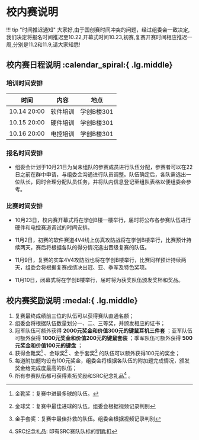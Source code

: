 # 校内赛说明

!!! tip "时间推迟通知"
    大家好,由于国创赛时间冲突的问题，经过组委会一致决定,我们决定将报名时间推迟至10.22,开幕式时间10.23,初赛,复赛开赛时间相应推迟一周,分别是11.2和11.9,请大家知悉!

## 校内赛日程说明 :calendar_spiral:{ .lg.middle}

### 培训时间安排

| 时间       | 内容           | 地点   |
| ---------- | -------------- | ------ |
| 10.14 20:00      | 软件培训           | 学创B楼301   |
| 10.15 20:00     | 硬件培训         | 学创B楼301   |
| 10.16 20:00      | 电控培训           | 学创B楼301   |

### 报名时间安排

- 组委会计划于10月21日为尚未组队的参赛成员进行队伍分配，参赛者可以在22日之前在群中申请，与组委会沟通进行队员调整。队伍确定后，各队需选出一位队长，同时合理分配队员任务，并将队内信息登记至组队表格以便组委会参考。

### 比赛时间安排

- 10月23日，校内赛开幕式将在学创B楼一楼举行，届时将公布各参赛队伍进行硬件和电控赛道调试的时间安排。

- 11月2日，初赛的软件赛道4V4线上仿真攻防战将在学创B楼举行，比赛预计持续两天，赛后将根据各队的得分情况选出晋级复赛的队伍。

- 11月9日，复赛的实车4V4攻防战也将在学创B楼举行，比赛同样预计持续两天，组委会将根据复赛成绩决出冠、亚、季军及特色奖项。

- 11月10日，闭幕式将在学创B楼举行，届时将为获奖队伍颁发奖杯和奖品。

## 校内赛奖励说明 :medal:{ .lg.middle}

1. 复赛最终成绩前三位的队伍可以获得赛队直通名额；
2. 组委会将根据队伍数量划分一、二、三等奖，并颁发相应的证书；
3. 冠军队伍可额外获得 **2000元奖金和价值300元的键鼠耳机三件套** ；亚军队伍可额外获得 **1000元奖金和价值200元的键鼠套装** ；季军队伍可额外获得  **500元奖金和价值100元的键盘** ；
4. 获得金靴奖[^1] 、金球奖[^2] 、金手套奖[^3] 的队伍可以额外获得100元的奖金；
5. 每道附加题均设有100元奖金，组委会将根据各队伍的附加题完成情况，颁发奖金给完成度最高的队伍；
6. 所有参赛队伍都可获得素拓奖励和SRC纪念礼品[^4] 。
[^1]: 金靴奖：复赛中进最多球的队伍。
[^2]: 金球奖：复赛中最佳进球的队伍。组委会根据视频记录判别
[^3]: 金手套奖：复赛中最佳扑救的队伍。组委会根据视频记录判别
[^4]: SRC纪念礼品: 印有SRC赛队队标的钥匙扣
